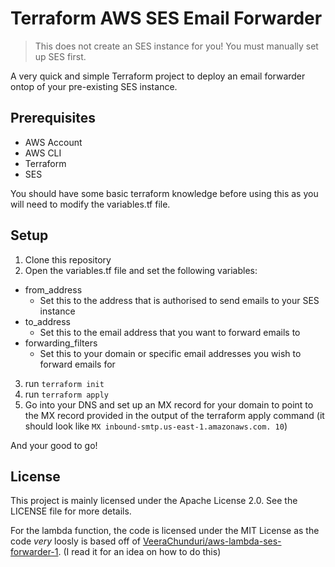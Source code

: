 # Terraform AWS SES Email Forwarder

> This does not create an SES instance for you! You must manually set up SES first.

A very quick and simple Terraform project to deploy an email forwarder ontop of your pre-existing SES instance.

## Prerequisites

- AWS Account
- AWS CLI
- Terraform
- SES

You should have some basic terraform knowledge before using this as you will need to modify the variables.tf file.

## Setup

1. Clone this repository
2. Open the variables.tf file and set the following variables:
  - from_address
    - Set this to the address that is authorised to send emails to your SES instance
  - to_address
    - Set this to the email address that you want to forward emails to
  - forwarding_filters
    - Set this to your domain or specific email addresses you wish to forward emails for
3. run `terraform init`
4. run `terraform apply`
5. Go into your DNS and set up an MX record for your domain to point to the MX record provided in the output of the terraform apply command (it should look like `MX inbound-smtp.us-east-1.amazonaws.com. 10`)

And your good to go!

## License

This project is mainly licensed under the Apache License 2.0. See the LICENSE file for more details.

For the lambda function, the code is licensed under the MIT License as the code *very* loosly is based off of [VeeraChunduri/aws-lambda-ses-forwarder-1](https://github.com/VeeraChunduri/aws-lambda-ses-forwarder-1). (I read it for an idea on how to do this)